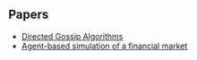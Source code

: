 ## Papers
* [Directed Gossip Algorithms](https://citeseerx.ist.psu.edu/viewdoc/download?doi=10.1.1.314.849&rep=rep1&type=pdf)
* [Agent-based simulation of a financial market](https://arxiv.org/pdf/cond-mat/0103600.pdf)